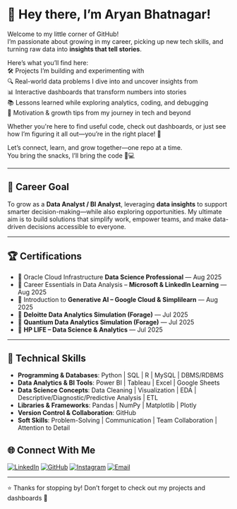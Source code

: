 # 🌸 Hey there, I’m Aryan Bhatnagar!  

Welcome to my little corner of GitHub!  
I’m passionate about growing in my career, picking up new tech skills, and turning raw data into **insights that tell stories**.  

Here’s what you’ll find here:  
🛠️ Projects I’m building and experimenting with  
🔍 Real-world data problems I dive into and uncover insights from  
📊 Interactive dashboards that transform numbers into stories  
📚 Lessons learned while exploring analytics, coding, and debugging  
🌱 Motivation & growth tips from my journey in tech and beyond  

Whether you're here to find useful code, check out dashboards, or just see how I’m figuring it all out—you’re in the right place! 🫶  

Let’s connect, learn, and grow together—one repo at a time.  
You bring the snacks, I’ll bring the code 🍪💻  

---

## 🎯 Career Goal  
To grow as a **Data Analyst / BI Analyst**, leveraging **data insights** to support smarter decision-making—while also exploring opportunities.
My ultimate aim is to build solutions that simplify work, empower teams, and make data-driven decisions accessible to everyone.  

---

## 🏆 Certifications  
- 📘 Oracle Cloud Infrastructure **Data Science Professional** — Aug 2025  
- 📘 Career Essentials in Data Analysis – **Microsoft & LinkedIn Learning** — Aug 2025  
- 📘 Introduction to **Generative AI – Google Cloud & Simplilearn** — Aug 2025  
- 📘 **Deloitte Data Analytics Simulation (Forage)** — Jul 2025  
- 📘 **Quantium Data Analytics Simulation (Forage)** — Jul 2025  
- 📘 **HP LIFE – Data Science & Analytics** — Jul 2025  

---


## 🔧 Technical Skills  
- **Programming & Databases**: Python | SQL | R | MySQL | DBMS/RDBMS  
- **Data Analytics & BI Tools**: Power BI | Tableau | Excel | Google Sheets  
- **Data Science Concepts**: Data Cleaning | Visualization | EDA | Descriptive/Diagnostic/Predictive Analysis | ETL  
- **Libraries & Frameworks**: Pandas | NumPy | Matplotlib | Plotly  
- **Version Control & Collaboration**: GitHub  
- **Soft Skills**: Problem-Solving | Communication | Team Collaboration | Attention to Detail  



## 🌐 Connect With Me  

 [![LinkedIn](https://img.shields.io/badge/-LinkedIn-0A66C2?style=for-the-badge&logo=linkedin&logoColor=white)](https://www.linkedin.com/in/The-aryanbhatnagar)  [![GitHub](https://img.shields.io/badge/-GitHub-181717?style=for-the-badge&logo=github&logoColor=white)](https://github.com/The-Aryan-Bhatnagar)  [![Instagram](https://img.shields.io/badge/-Instagram-E4405F?style=for-the-badge&logo=instagram&logoColor=white)](https://www.instagram.com/bhatnagararyan2601)  [![Email](https://img.shields.io/badge/-Email-D14836?style=for-the-badge&logo=gmail&logoColor=white)](mailto:aaryanbhatnagar04@gmail.com) 
 
 



---

⭐ Thanks for stopping by! Don’t forget to check out my projects and dashboards 🚀  
